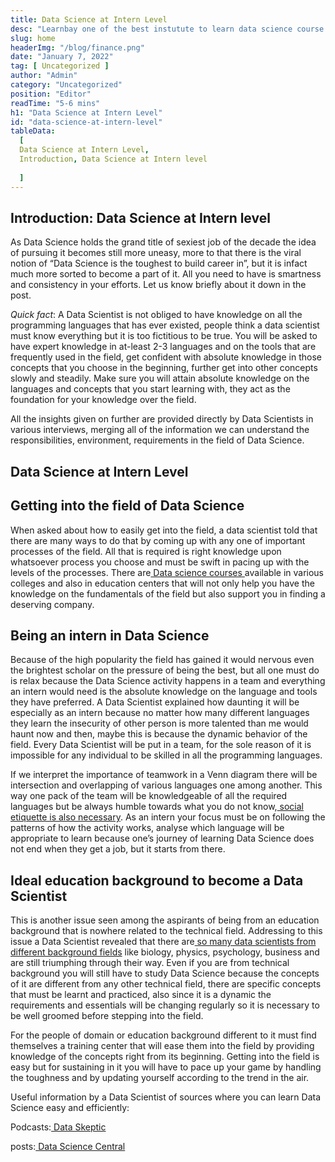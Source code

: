 ```yaml
---
title: Data Science at Intern Level
desc: "Learnbay one of the best instutute to learn data science course in India, so Enroll Now And Get Your Dream Job!"
slug: home
headerImg: "/blog/finance.png"
date: "January 7, 2022"
tag: [ Uncategorized ]
author: "Admin"
category: "Uncategorized"
position: "Editor"
readTime: "5-6 mins"
h1: "Data Science at Intern Level"
id: "data-science-at-intern-level"
tableData:
  [
  Data Science at Intern Level,
  Introduction, Data Science at Intern level
  
  ]
---
```


## Introduction: Data Science at Intern level

As Data Science holds the grand title of sexiest job of the decade the idea of pursuing it becomes still more uneasy, more to that there is the viral notion of “Data Science is the toughest to build career in”, but it is infact much more sorted to become a part of it. All you need to have is smartness and consistency in your efforts. Let us know briefly about it down in the post.

_Quick fact_: A Data Scientist is not obliged to have knowledge on all the programming languages that has ever existed, people think a data scientist must know everything but it is too fictitious to be true. You will be asked to have expert knowledge in at-least 2-3 languages and on the tools that are frequently used in the field, get confident with absolute knowledge in those concepts that you choose in the beginning, further get into other concepts slowly and steadily. Make sure you will attain absolute knowledge on the languages and concepts that you start learning with, they act as the foundation for your knowledge over the field.

All the insights given on further are provided directly by Data Scientists in various interviews, merging all of the information we can understand the responsibilities, environment, requirements in the field of Data Science.

## Data Science at Intern Level

## Getting into the field of Data Science

When asked about how to easily get into the field, a data scientist told that there are many ways to do that by coming up with any one of important processes of the field. All that is required is right knowledge upon whatsoever process you choose and must be swift in pacing up with the levels of the processes. There are[ Data science courses](http://learnbay.co/)<span style="text-decoration:underline;"> </span>available in various colleges and also in education centers that will not only help you have the knowledge on the fundamentals of the field but also support you in finding a deserving company.

## Being an intern in Data Science

Because of the high popularity the field has gained it would nervous even the brightest scholar on the pressure of being the best, but all one must do is relax because the Data Science activity happens in a team and everything an intern would need is the absolute knowledge on the language and tools they have preferred. A Data Scientist explained how daunting it will be especially as an intern because no matter how many different languages they learn the insecurity of other person is more talented than me would haunt now and then, maybe this is because the dynamic behavior of the field. Every Data Scientist will be put in a team, for the sole reason of it is impossible for any individual to be skilled in all the programming languages.

If we interpret the importance of teamwork in a Venn diagram there will be intersection and overlapping of various languages one among another. This way one pack of the team will be knowledgeable of all the required languages but be always humble towards what you do not know,[ social etiquette is also necessary](https://medium.com/somethingnew/social-and-soft-skills-required-in-a-data-scientist-21801fa85724). As an intern your focus must be on following the patterns of how the activity works, analyse which language will be appropriate to learn because one’s journey of learning Data Science does not end when they get a job, but it starts from there.

## Ideal education background to become a Data Scientist

This is another issue seen among the aspirants of being from an education background that is nowhere related to the technical field. Addressing to this issue a Data Scientist revealed that there are[ so many data scientists from different background fields](https://medium.com/@datascience.learnbay/who-could-learn-data-science-4a1f7cb8c763?sk=5b417fe423bb32fa5607f25919f90b94) like biology, physics, psychology, business and are still triumphing through their way. Even if you are from technical background you will still have to study Data Science because the concepts of it are different from any other technical field, there are specific concepts that must be learnt and practiced, also since it is a dynamic the requirements and essentials will be changing regularly so it is necessary to be well groomed before stepping into the field.

For the people of domain or education background different to it must find themselves a training center that will ease them into the field by providing knowledge of the concepts right from its beginning. Getting into the field is easy but for sustaining in it you will have to pace up your game by handling the toughness and by updating yourself according to the trend in the air.

Useful information by a Data Scientist of sources where you can learn Data Science easy and efficiently:

Podcasts:[ Data Skeptic](http://dataskeptic.com/podcast)

posts:[ Data Science Central ](https://www.datasciencecentral.com/)
